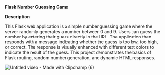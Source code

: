 **Flask Number Guessing Game**

 **Description**

This Flask web application is a simple number guessing game where the server randomly generates a number between 0 and 9.
Users can guess the number by entering their guess directly in the URL. 
The application then responds with a message indicating whether the guess is too low, too high, or correct.
The response is visually enhanced with different text colors to indicate the result of the guess.
This project demonstrates the basics of Flask routing, random number generation, and dynamic HTML responses.


![Untitled video - Made with Clipchamp (6)](https://github.com/user-attachments/assets/13e362e7-ba13-4771-91f6-b63bad8c7c68)
